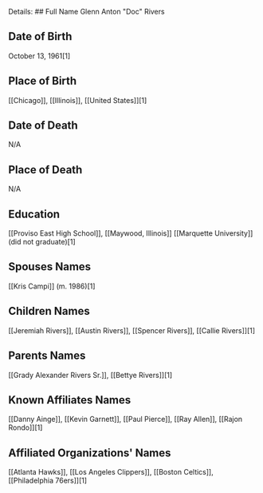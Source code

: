 Details: ## Full Name
Glenn Anton "Doc" Rivers

## Date of Birth
October 13, 1961[1]

## Place of Birth
[[Chicago]], [[Illinois]], [[United States]][1]

## Date of Death
N/A

## Place of Death
N/A

## Education
[[Proviso East High School]], [[Maywood, Illinois]]
[[Marquette University]] (did not graduate)[1]

## Spouses Names
[[Kris Campi]] (m. 1986)[1]

## Children Names
[[Jeremiah Rivers]], [[Austin Rivers]], [[Spencer Rivers]], [[Callie Rivers]][1]

## Parents Names
[[Grady Alexander Rivers Sr.]], [[Bettye Rivers]][1]

## Known Affiliates Names
[[Danny Ainge]], [[Kevin Garnett]], [[Paul Pierce]], [[Ray Allen]], [[Rajon Rondo]][1]

## Affiliated Organizations' Names
[[Atlanta Hawks]], [[Los Angeles Clippers]], [[Boston Celtics]], [[Philadelphia 76ers]][1]

